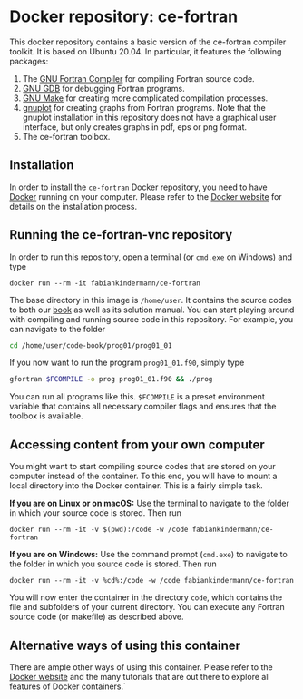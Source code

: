 # Docker repository: ce-fortran

This docker repository contains a basic version of the ce-fortran compiler toolkit. It is based on Ubuntu 20.04. In particular, it features the following packages:

1. The [GNU Fortran Compiler](https://gcc.gnu.org/fortran/) for compiling Fortran source code.
2. [GNU GDB](https://gnu.org/software/gdb/) for debugging Fortran programs.
3. [GNU Make](https://www.gnu.org/software/make/) for creating more complicated compilation processes.
4. [gnuplot](http://gnuplot.info/) for creating graphs from Fortran programs. Note that the gnuplot installation in this repository does not have a graphical user interface, but only creates graphs in pdf, eps or png format.
5. The ce-fortran toolbox.


## Installation

In order to install the `ce-fortran` Docker repository, you need to have [Docker](https://www.docker.com) running on your computer. Please refer to the [Docker website](https://www.docker.com) for details on the installation process.

## Running the ce-fortran-vnc repository

In order to run this repository, open a terminal (or `cmd.exe` on Windows) and type
```Docker
docker run --rm -it fabiankindermann/ce-fortran
```
The base directory in this image is `/home/user`. It contains the source codes to both our [book](https://global.oup.com/academic/product/introduction-to-computational-economics-using-fortran-9780198804406?prevSortField=1&sortField=8&start=0&resultsPerPage=20&prevNumResPerPage=20&lang=en&cc=no) as well as its solution manual. You can start playing around with compiling and running source code in this repository. For example, you can navigate to the folder
```bash
cd /home/user/code-book/prog01/prog01_01
```
If you now want to run the program `prog01_01.f90`, simply type
```bash
gfortran $FCOMPILE -o prog prog01_01.f90 && ./prog
```
You can run all programs like this. `$FCOMPILE` is a preset environment variable that contains all necessary compiler flags and ensures that the toolbox is available.

## Accessing content from your own computer

You might want to start compiling source codes that are stored on your computer instead of the container. To this end, you will have to mount a local directory into the Docker container. This is a fairly simple task. 

**If you are on Linux or on macOS:**
Use the terminal to navigate to the folder in which your source code is stored. Then run
```Docker
docker run --rm -it -v $(pwd):/code -w /code fabiankindermann/ce-fortran
```


**If you are on Windows:**
Use the command prompt (`cmd.exe`) to navigate to the folder in which you source code is stored. Then run
```Docker
docker run --rm -it -v %cd%:/code -w /code fabiankindermann/ce-fortran
```

You will now enter the container in the directory `code`, which contains the file and subfolders of your current directory. You can execute any Fortran source code (or makefile) as described above.

## Alternative ways of using this container

There are ample other ways of using this container. Please refer to the [Docker website](https://www.docker.com) and the many tutorials that are out there to explore all features of Docker containers.`